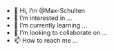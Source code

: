 - 👋 Hi, I’m @Max-Schulten
- 👀 I’m interested in ...
- 🌱 I’m currently learning ...
- 💞️ I’m looking to collaborate on ...
- 📫 How to reach me ...

<!---
Max-Schulten/Max-Schulten is a ✨ special ✨ repository because its `README.md` (this file) appears on your GitHub profile.
You can click the Preview link to take a look at your changes.
--->
